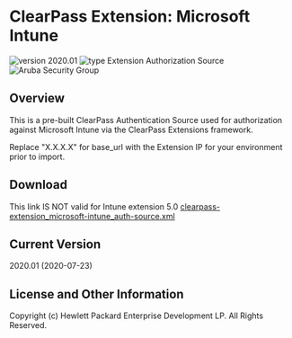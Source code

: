 
# ClearPass Extension: Microsoft Intune

![version 2020.01](https://img.shields.io/badge/Version-2020.01-brightgreen.svg "version 2020.01") ![type Extension Authorization Source](https://img.shields.io/badge/Type-Extension%20Auth%20Source-blue.svg "type Extension Auth Source") ![Aruba Security Group](https://img.shields.io/badge/Source-Aruba_Security-orange.svg "Aruba Security Group")


## Overview
This is a pre-built ClearPass Authentication Source used for authorization against Microsoft Intune via the ClearPass Extensions framework.

Replace "X.X.X.X" for base_url with the Extension IP for your environment prior to import.

## Download
This link IS NOT valid for Intune extension 5.0
[clearpass-extension_microsoft-intune_auth-source.xml](https://github.com/aruba/clearpass-exchange-snippets/raw/master/extensions/microsoft-intune/clearpass-extension_microsoft-intune_auth-source.xml)

## Current Version
2020.01 (2020-07-23)


## License and Other Information
Copyright (c) Hewlett Packard Enterprise Development LP. All Rights Reserved.

